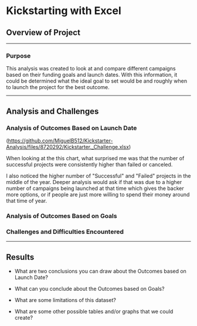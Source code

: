 # Kickstarting with Excel

## Overview of Project

---

  ### Purpose
  This analysis was created to look at and compare different campaigns based on their funding goals and launch dates.
  With this information, it could be determined what the ideal goal to set would be and roughly when to launch the project
  for the best outcome. 

---

## Analysis and Challenges

  ###  Analysis of Outcomes Based on Launch Date
  
  (https://github.com/MiguelB512/Kickstarter-Analysis/files/8720292/Kickstarter._Challenge.xlsx)

  When looking at the this chart, what surprised me was that the number of successful projects were consistently higher       than failed or canceled. 
  
  I also noticed the higher number of "Successful" and "Failed" projects in the middle of the year. Deeper analysis would     ask if that was due to a higher number of campaigns being launched at that time which gives the backer more options, or     if people are just more willing to spend their money around that time of year. 

  ### Analysis of Outcomes Based on Goals

  ### Challenges and Difficulties Encountered

---

## Results

  - What are two conclusions you can draw about the Outcomes based on Launch Date?

  - What can you conclude about the Outcomes based on Goals?

  - What are some limitations of this dataset?

  - What are some other possible tables and/or graphs that we could create?
